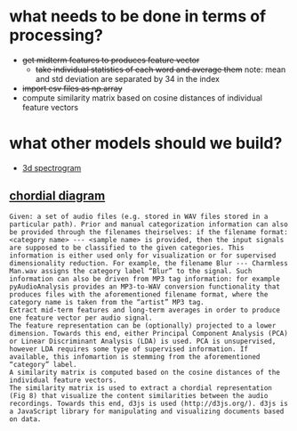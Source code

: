 # what needs to be done in terms of processing?
- ~~get midterm features to produces feature vector~~
    - ~~take individual statistics of each word and average them~~
    note: mean and std deviation are separated by 34 in the index
- ~~import csv files as np.array~~
- compute similarity matrix based on cosine distances of individual feature vectors

# what other models should we build?
- [3d spectrogram](https://www.kaggle.com/davids1992/speech-representation-and-data-exploration)
  
## [chordial diagram](https://journals.plos.org/plosone/article?id=10.1371/journal.pone.0144610)

    Given: a set of audio files (e.g. stored in WAV files stored in a particular path). Prior and manual categorization information can also be provided through the filenames theirselves: if the filename format: <category name> --- <sample name> is provided, then the input signals are supposed to be classified to the given categories. This information is either used only for visualization or for supervised dimensionality reduction. For example, the filename Blur --- Charmless Man.wav assigns the category label “Blur” to the signal. Such information can also be driven from MP3 tag information: for example pyAudioAnalysis provides an MP3-to-WAV conversion functionality that produces files with the aforementioned filename format, where the category name is taken from the “artist” MP3 tag.
    Extract mid-term features and long-term averages in order to produce one feature vector per audio signal.
    The feature representation can be (optionally) projected to a lower dimension. Towards this end, either Principal Component Analysis (PCA) or Linear Discriminant Analysis (LDA) is used. PCA is unsupervised, however LDA requires some type of supervised information. If available, this infomartion is stemming from the aforementioned “category” label.
    A similarity matrix is computed based on the cosine distances of the individual feature vectors.
    The similarity matrix is used to extract a chordial representation (Fig 8) that visualize the content similarities between the audio recordings. Towards this end, d3js is used (http://d3js.org/). d3js is a JavaScript library for manipulating and visualizing documents based on data.
